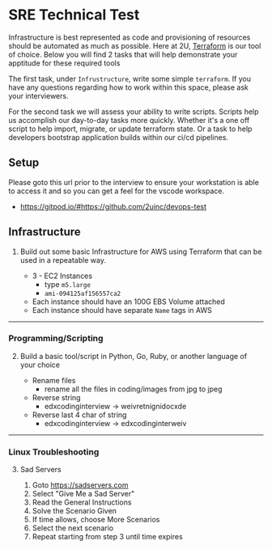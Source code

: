 # SRE Technical Test
Infrastructure is best represented as code and provisioning of resources should be automated as much as possible. Here at 2U, [Terraform](terraform.io) is our tool of choice. Below you will find 2 tasks that will help demonstrate your apptitude for these required tools

The first task, under `Infrustructure`, write some simple `terraform`. If you have any questions regarding how to work within this space, please ask your interviewers.

For the second task we will assess your ability to write scripts. Scripts help us accomplish our day-to-day tasks more quickly. Whether it's a one off script to help import, migrate, or update terraform state. Or a task to help developers bootstrap application builds within our ci/cd pipelines.

## Setup
Please goto this url prior to the interview to ensure your workstation is able to access it and so you can get a feel for the vscode workspace. 
* https://gitpod.io/#https://github.com/2uinc/devops-test

## Infrastructure

1. Build out some basic Infrastructure for AWS using Terraform that can be used in a repeatable way. 

    * 3 - EC2 Instances
      * type `m5.large`
      * `ami-094125af156557ca2`
    * Each instance should have an 100G EBS Volume attached
    * Each instance should have separate `Name` tags in AWS

----

### Programming/Scripting

2. Build a basic tool/script in Python, Go, Ruby, or another language of your choice

    * Rename files
        * rename all the files in coding/images from jpg to jpeg
    * Reverse string
        * edxcodinginterview -> weivretnignidocxde
    * Reverse last 4 char of string
        * edxcodinginterview -> edxcodinginterweiv
---

### Linux Troubleshooting

3. Sad Servers

   1. Goto https://sadservers.com
   1. Select "Give Me a Sad Server"
   1. Read the General Instructions
   1. Solve the Scenario Given
   1. If time allows, choose More Scenarios
   1. Select the next scenario
   1. Repeat starting from step 3 until time expires
   
